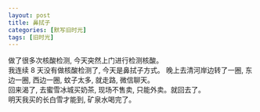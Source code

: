 ```yaml
---
layout: post
title: 鼻拭子
categories: [默写旧时光]
tags: [旧时光]
---
```


做了很多次核酸检测, 今天突然上门进行检测核酸。  
我连续 8 天没有做核酸检测了, 今天是鼻拭子方式。 
晚上去清河岸边转了一圈, 东边一圈, 西边一圈, 蚊子太多, 就走路, 微信聊天。  
回来渴了, 去蜜雪冰城买奶茶, 现场不售卖, 只能外卖。就回去了。  
明天我买的长白雪才能到, 矿泉水喝完了。   
